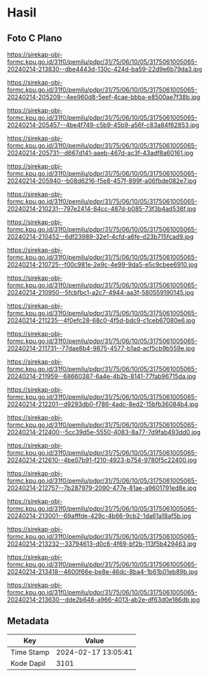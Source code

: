 # Hasil

## Foto C Plano

https://sirekap-obj-formc.kpu.go.id/31f0/pemilu/pdpr/31/75/06/10/05/3175061005065-20240214-213830--dbe4443d-130c-424d-ba59-22d9e6b79da3.jpg

https://sirekap-obj-formc.kpu.go.id/31f0/pemilu/pdpr/31/75/06/10/05/3175061005065-20240214-205209--4ee960d8-5eef-4cae-bbba-e8500ae7f38b.jpg

https://sirekap-obj-formc.kpu.go.id/31f0/pemilu/pdpr/31/75/06/10/05/3175061005065-20240214-205457--4be4f749-c5b9-45b9-a56f-c83a84f62853.jpg

https://sirekap-obj-formc.kpu.go.id/31f0/pemilu/pdpr/31/75/06/10/05/3175061005065-20240214-205731--d667d141-aaeb-467d-ac3f-43adf8a60161.jpg

https://sirekap-obj-formc.kpu.go.id/31f0/pemilu/pdpr/31/75/06/10/05/3175061005065-20240214-205940--b08d6216-f5e8-457f-899f-a06fbde082e7.jpg

https://sirekap-obj-formc.kpu.go.id/31f0/pemilu/pdpr/31/75/06/10/05/3175061005065-20240214-210231--797e2414-84cc-487d-b085-73f3b4ad536f.jpg

https://sirekap-obj-formc.kpu.go.id/31f0/pemilu/pdpr/31/75/06/10/05/3175061005065-20240214-210452--6df23989-32e1-4cfd-a6fe-d23b715fcad9.jpg

https://sirekap-obj-formc.kpu.go.id/31f0/pemilu/pdpr/31/75/06/10/05/3175061005065-20240214-210725--f00c981e-2e9c-4e99-9da5-e5c9cbee6910.jpg

https://sirekap-obj-formc.kpu.go.id/31f0/pemilu/pdpr/31/75/06/10/05/3175061005065-20240214-210950--5fcbfbc1-a2c7-4944-aa3f-580559190145.jpg

https://sirekap-obj-formc.kpu.go.id/31f0/pemilu/pdpr/31/75/06/10/05/3175061005065-20240214-211235--4f0efc28-68c0-4f5d-bdc9-c1ceb67080e6.jpg

https://sirekap-obj-formc.kpu.go.id/31f0/pemilu/pdpr/31/75/06/10/05/3175061005065-20240214-211731--77dae8b4-9875-4577-b1ad-acf5cb9b559e.jpg

https://sirekap-obj-formc.kpu.go.id/31f0/pemilu/pdpr/31/75/06/10/05/3175061005065-20240214-211959--68660387-6a4e-4b2b-8141-77fab96715da.jpg

https://sirekap-obj-formc.kpu.go.id/31f0/pemilu/pdpr/31/75/06/10/05/3175061005065-20240214-212201--d9293db0-f786-4adc-8ed2-15bfb36084b4.jpg

https://sirekap-obj-formc.kpu.go.id/31f0/pemilu/pdpr/31/75/06/10/05/3175061005065-20240214-212400--5cc39d5e-5550-4083-8a77-7d9fab493dd0.jpg

https://sirekap-obj-formc.kpu.go.id/31f0/pemilu/pdpr/31/75/06/10/05/3175061005065-20240214-212610--4be07b91-f210-4923-b754-9780f5c22400.jpg

https://sirekap-obj-formc.kpu.go.id/31f0/pemilu/pdpr/31/75/06/10/05/3175061005065-20240214-212757--7b287979-2090-477e-81ae-a9601791ed8e.jpg

https://sirekap-obj-formc.kpu.go.id/31f0/pemilu/pdpr/31/75/06/10/05/3175061005065-20240214-213001--69afffde-429c-4b66-9cb2-1da61a18af5b.jpg

https://sirekap-obj-formc.kpu.go.id/31f0/pemilu/pdpr/31/75/06/10/05/3175061005065-20240214-213232--33794613-d0c6-4f69-bf2b-113f5b429463.jpg

https://sirekap-obj-formc.kpu.go.id/31f0/pemilu/pdpr/31/75/06/10/05/3175061005065-20240214-213418--4600f66e-be8e-46dc-8ba4-1b61b01eb89b.jpg

https://sirekap-obj-formc.kpu.go.id/31f0/pemilu/pdpr/31/75/06/10/05/3175061005065-20240214-213630--dde2b648-a966-4013-ab2e-df63d0e186db.jpg


## Metadata

| Key        | Value               |
| ---------- | ------------------- |
| Time Stamp | 2024-02-17 13:05:41 |
| Kode Dapil | 3101                |



